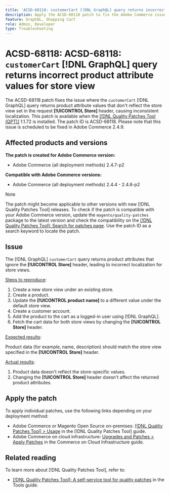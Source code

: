 ```yaml
---
title: 'ACSD-68118: customerCart [!DNL GraphQL] query returns incorrect product attribute values for store view'
description: Apply the ACSD-68118 patch to fix the Adobe Commerce issue where the customerCart [!DNL GraphQL] query returns product attribute values that don't reflect the store view set in the request [!UICONTROL Store] header, causing inconsistent localization.
feature: GraphQL, Shopping Cart
role: Admin, Developer
type: Troubleshooting
---
```


# ACSD-68118: ACSD-68118: `customerCart` [!DNL GraphQL] query returns incorrect product attribute values for store view

The ACSD-68118 patch fixes the issue where the `customerCart` [!DNL GraphQL] query returns product attribute values that don't reflect the store view set in the request **[!UICONTROL Store]** header, causing inconsistent localization. This patch is available when the [[!DNL Quality Patches Tool (QPT)]](/help/tools/quality-patches-tool/quality-patches-tool-to-self-serve-quality-patches.md) 1.1.72 is installed. The patch ID is ACSD-68118. Please note that this issue is scheduled to be fixed in Adobe Commerce 2.4.9.

## Affected products and versions

**The patch is created for Adobe Commerce version:**

* Adobe Commerce (all deployment methods) 2.4.7-p2

**Compatible with Adobe Commerce versions:**

* Adobe Commerce (all deployment methods) 2.4.4 - 2.4.8-p2

>[!NOTE]
>
>The patch might become applicable to other versions with new [!DNL Quality Patches Tool] releases. To check if the patch is compatible with your Adobe Commerce version, update the `magento/quality-patches` package to the latest version and check the compatibility on the [[!DNL Quality Patches Tool]: Search for patches page](https://experienceleague.adobe.com/tools/commerce-quality-patches/index.html). Use the patch ID as a search keyword to locate the patch.

## Issue

The [!DNL GraphQL] `customerCart` query returns product attributes that ignore the **[!UICONTROL Store]** header, leading to incorrect localization for store views.

<u>Steps to reproduce</u>:

1. Create a new store view under an existing store.
1. Create a product.
1. Update the **[!UICONTROL product name]** to a different value under the default store view.
1. Create a customer account.
1. Add the product to the cart as a logged-in user using [!DNL GraphQL].
1. Fetch the cart data for both store views by changing the **[!UICONTROL Store]** header.

<u>Expected results</u>:

Product data (for example, name, description) should match the store view specified in the **[!UICONTROL Store]** header.

<u>Actual results</u>:

1. Product data doesn't reflect the store-specific values.
1. Changing the **[!UICONTROL Store]** header doesn't affect the returned product attributes.

## Apply the patch

To apply individual patches, use the following links depending on your deployment method:

* Adobe Commerce or Magento Open Source on-premises: [[!DNL Quality Patches Tool] > Usage](/help/tools/quality-patches-tool/usage.md) in the [!DNL Quality Patches Tool] guide.
* Adobe Commerce on cloud infrastructure: [Upgrades and Patches > Apply Patches](https://experienceleague.adobe.com/docs/commerce-cloud-service/user-guide/develop/upgrade/apply-patches.html) in the Commerce on Cloud Infrastructure guide.

## Related reading

To learn more about [!DNL Quality Patches Tool], refer to:

* [[!DNL Quality Patches Tool]: A self-service tool for quality patches](/help/tools/quality-patches-tool/quality-patches-tool-to-self-serve-quality-patches.md) in the Tools guide.
